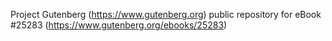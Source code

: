 Project Gutenberg (https://www.gutenberg.org) public repository for eBook #25283 (https://www.gutenberg.org/ebooks/25283)
